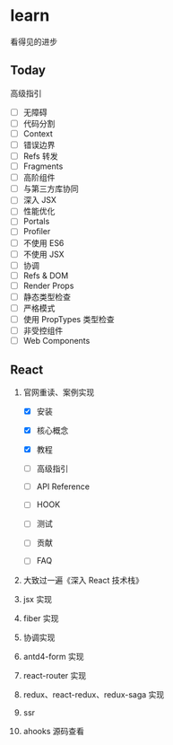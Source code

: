 # learn

看得见的进步

## Today

高级指引

- [ ] 无障碍
- [ ] 代码分割
- [ ] Context
- [ ] 错误边界
- [ ] Refs 转发
- [ ] Fragments
- [ ] 高阶组件
- [ ] 与第三方库协同
- [ ] 深入 JSX
- [ ] 性能优化
- [ ] Portals
- [ ] Profiler
- [ ] 不使用 ES6
- [ ] 不使用 JSX
- [ ] 协调
- [ ] Refs & DOM
- [ ] Render Props
- [ ] 静态类型检查
- [ ] 严格模式
- [ ] 使用 PropTypes 类型检查
- [ ] 非受控组件
- [ ] Web Components

## React

1. 官网重读、案例实现

   - [x] 安装
   - [x] 核心概念
   - [x] 教程

   - [ ] 高级指引

   - [ ] API Reference

   - [ ] HOOK

   - [ ] 测试

   - [ ] 贡献

   - [ ] FAQ

2. 大致过一遍《深入 React 技术栈》
3. jsx 实现
4. fiber 实现
5. 协调实现
6. antd4-form 实现
7. react-router 实现
8. redux、react-redux、redux-saga 实现
9. ssr
10. ahooks 源码查看

